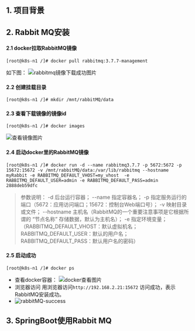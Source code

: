 ## 1. 项目背景



## 2. Rabbit MQ安装

#### 2.1 docker拉取RabbitMQ镜像 

~~~
[root@k8s-n1 /]# docker pull rabbitmq:3.7.7-management
~~~

如下图：
![rabbitmq镜像下载成功图片](https://image.xiaoxiaofeng.site/blog/2023/12/15/xxf-20231215092401.jpg?xxfjava)


#### 2.2 创建挂载目录

~~~
[root@k8s-n1 /]# mkdir /mnt/rabbitMQ/data
~~~

#### 2.3 查看下载镜像的镜像id

~~~
[root@k8s-n1 /]# docker images
~~~

![查看镜像图片](https://image.xiaoxiaofeng.site/blog/2023/12/15/xxf-20231215092413.jpg?xxfjava)

#### 2.4 启动docker里的RabbitMQ镜像

~~~
[root@k8s-n1 /]# docker run -d --name rabbitmq3.7.7 -p 5672:5672 -p 15672:15672 -v /mnt/rabbitMQ/data:/var/lib/rabbitmq --hostname myRabbit -e RABBITMQ_DEFAULT_VHOST=my_vhost  -e RABBITMQ_DEFAULT_USER=admin -e RABBITMQ_DEFAULT_PASS=admin 2888deb59dfc
~~~

> 参数说明：
> -d 后台运行容器；
> --name 指定容器名；
> -p 指定服务运行的端口（5672：应用访问端口；15672：控制台Web端口号）；
> -v 映射目录或文件；
> --hostname  主机名（RabbitMQ的一个重要注意事项是它根据所谓的 “节点名称” 存储数据，默认为主机名）；
> -e 指定环境变量；（RABBITMQ_DEFAULT_VHOST：默认虚拟机名；RABBITMQ_DEFAULT_USER：默认的用户名；RABBITMQ_DEFAULT_PASS：默认用户名的密码）

#### 2.5 启动成功

~~~
[root@k8s-n1 /]# docker ps
~~~

* 查看docker容器：
  ![docker查看图片](https://image.xiaoxiaofeng.site/blog/2023/12/15/xxf-20231215092417.jpg?xxfjava)
* 浏览器访问
  用浏览器访问`http://192.168.2.21:15672` 访问成功，表示RabbitMQ安装成功。
* ![rabbitMQ-success](https://image.xiaoxiaofeng.site/blog/2023/12/15/xxf-20231215093357.jpeg?xxfjava)

## 3. SpringBoot使用Rabbit MQ




